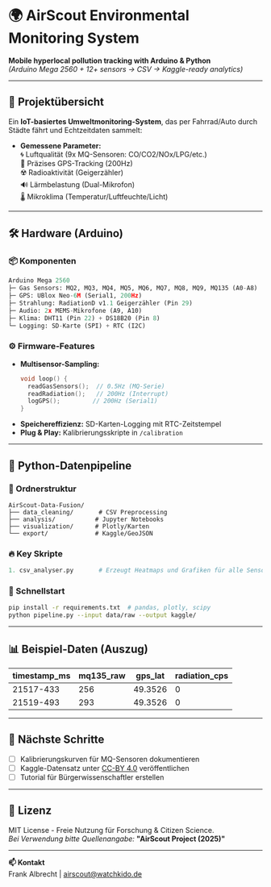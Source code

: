 # 🌍 AirScout Environmental Monitoring System
**Mobile hyperlocal pollution tracking with Arduino & Python**  
*(Arduino Mega 2560 + 12+ sensors → CSV → Kaggle-ready analytics)*  

---

## 📌 Projektübersicht
Ein **IoT-basiertes Umweltmonitoring-System**, das per Fahrrad/Auto durch Städte fährt und Echtzeitdaten sammelt:
- **Gemessene Parameter:**  
  🌀 Luftqualität (9x MQ-Sensoren: CO/CO2/NOx/LPG/etc.)  
  📍 Präzises GPS-Tracking (200Hz)  
  ☢️ Radioaktivität (Geigerzähler)  
  🔊 Lärmbelastung (Dual-Mikrofon)  
  🌡️ Mikroklima (Temperatur/Luftfeuchte/Licht)  

---

## 🛠️ Hardware (Arduino)
### 📦 Komponenten
```python
Arduino Mega 2560
├─ Gas Sensors: MQ2, MQ3, MQ4, MQ5, MQ6, MQ7, MQ8, MQ9, MQ135 (A0-A8)
├─ GPS: UBlox Neo-6M (Serial1, 200Hz)
├─ Strahlung: RadiationD v1.1 Geigerzähler (Pin 29)
├─ Audio: 2x MEMS-Mikrofone (A9, A10)
├─ Klima: DHT11 (Pin 22) + DS18B20 (Pin 8)
└─ Logging: SD-Karte (SPI) + RTC (I2C)
```

### ⚙️ Firmware-Features
- **Multisensor-Sampling:**  
  ```cpp
  void loop() {
    readGasSensors();  // 0.5Hz (MQ-Serie)
    readRadiation();   // 200Hz (Interrupt)
    logGPS();         // 200Hz (Serial1)
  }
  ```
- **Speichereffizienz:** SD-Karten-Logging mit RTC-Zeitstempel  
- **Plug & Play:** Kalibrierungsskripte in `/calibration`  

---

## 🐍 Python-Datenpipeline
### 📂 Ordnerstruktur
```
AirScout-Data-Fusion/
├── data_cleaning/       # CSV Preprocessing
├── analysis/           # Jupyter Notebooks
├── visualization/      # Plotly/Karten
└── export/             # Kaggle/GeoJSON
```

### 🔥 Key Skripte
```python
1. csv_analyser.py       # Erzeugt Heatmaps und Grafiken für alle Sensoren
```

### 🚀 Schnellstart
```bash
pip install -r requirements.txt  # pandas, plotly, scipy
python pipeline.py --input data/raw --output kaggle/
```

---

## 📊 Beispiel-Daten (Auszug)
| timestamp_ms | mq135_raw | gps_lat  | radiation_cps | 
|--------------|-----------|----------|---------------|
| 21517-433    | 256       | 49.3526  | 0             |
| 21519-493    | 293       | 49.3526  | 0             |

---

## 🌟 Nächste Schritte
- [ ] Kalibrierungskurven für MQ-Sensoren dokumentieren  
- [ ] Kaggle-Datensatz unter [CC-BY 4.0](https://creativecommons.org/licenses/by/4.0/) veröffentlichen  
- [ ] Tutorial für Bürgerwissenschaftler erstellen  

---

## 📜 Lizenz
MIT License - Freie Nutzung für Forschung & Citizen Science.  
*Bei Verwendung bitte Quellenangabe:* **"AirScout Project (2025)"**  

---

**📫 Kontakt**  
Frank Albrecht | airscout@watchkido.de  
